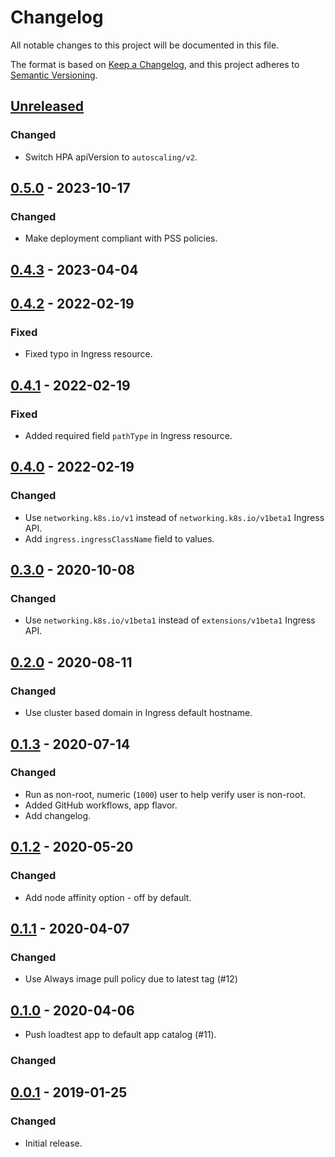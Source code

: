 # Changelog

All notable changes to this project will be documented in this file.

The format is based on [Keep a Changelog](https://keepachangelog.com/en/1.0.0/),
and this project adheres to [Semantic Versioning](https://semver.org/spec/v2.0.0.html).

## [Unreleased]

### Changed

- Switch HPA apiVersion to `autoscaling/v2`.

## [0.5.0] - 2023-10-17

### Changed

- Make deployment compliant with PSS policies.

## [0.4.3] - 2023-04-04

## [0.4.2] - 2022-02-19

### Fixed

- Fixed typo in Ingress resource.

## [0.4.1] - 2022-02-19

### Fixed

- Added required field `pathType` in Ingress resource.

## [0.4.0] - 2022-02-19

### Changed

- Use `networking.k8s.io/v1` instead of `networking.k8s.io/v1beta1` Ingress API.
- Add `ingress.ingressClassName` field to values.

## [0.3.0] - 2020-10-08

### Changed

- Use `networking.k8s.io/v1beta1` instead of `extensions/v1beta1` Ingress API.

## [0.2.0] - 2020-08-11

### Changed

- Use cluster based domain in Ingress default hostname.

## [0.1.3] - 2020-07-14

### Changed

- Run as non-root, numeric (`1000`) user to help verify user is non-root.
- Added GitHub workflows, app flavor.
- Add changelog.

## [0.1.2] - 2020-05-20

### Changed

- Add node affinity option - off by default.

## [0.1.1] - 2020-04-07

### Changed

- Use Always image pull policy due to latest tag (#12)

## [0.1.0] - 2020-04-06

- Push loadtest app to default app catalog (#11).

### Changed

## [0.0.1] - 2019-01-25

### Changed

- Initial release.

[Unreleased]: https://github.com/giantswarm/loadtest-app/compare/v0.5.0...HEAD
[0.5.0]: https://github.com/giantswarm/loadtest-app/compare/v0.4.3...v0.5.0
[0.4.3]: https://github.com/giantswarm/loadtest-app/compare/v0.4.2...v0.4.3
[0.4.2]: https://github.com/giantswarm/loadtest-app/compare/v0.4.1...v0.4.2
[0.4.1]: https://github.com/giantswarm/loadtest-app/compare/v0.4.0...v0.4.1
[0.4.0]: https://github.com/giantswarm/loadtest-app/compare/v0.3.0...v0.4.0
[0.3.0]: https://github.com/giantswarm/loadtest-app/compare/v0.2.0...v0.3.0
[0.2.0]: https://github.com/giantswarm/loadtest-app/compare/v0.1.3...v0.2.0
[0.1.3]: https://github.com/giantswarm/loadtest-app/compare/v0.1.2...v0.1.3
[0.1.2]: https://github.com/giantswarm/loadtest-app/compare/v0.1.1...v0.1.2
[0.1.1]: https://github.com/giantswarm/loadtest-app/compare/v0.1.0...v0.1.1
[0.1.0]: https://github.com/giantswarm/loadtest-app/compare/v0.0.1...v0.1.0
[0.0.1]: https://github.com/giantswarm/loadtest-app/releases/tag/v0.0.1
